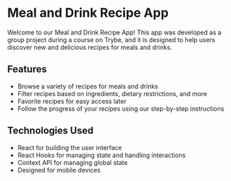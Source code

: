 <!-- Olá, Tryber!
Esse é apenas um arquivo inicial para o README do seu projeto no qual você pode customizar e reutilizar todas as vezes que for executar o trybe-publisher.

Para deixá-lo com a sua cara, basta alterar o seguinte arquivo da sua máquina: ~/.student-repo-publisher/custom/_NEW_README.md

É essencial que você preencha esse documento por conta própria, ok?
Não deixe de usar nossas dicas de escrita de README de projetos, e deixe sua criatividade brilhar!
:warning: IMPORTANTE: você precisa deixar nítido:
- quais arquivos/pastas foram desenvolvidos por você; 
- quais arquivos/pastas foram desenvolvidos por outra pessoa estudante;
- quais arquivos/pastas foram desenvolvidos pela Trybe.
-->

# Meal and Drink Recipe App
Welcome to our Meal and Drink Recipe App! This app was developed as a group project during a course on Trybe, and it is designed to help users discover new and delicious recipes for meals and drinks.

## Features
- Browse a variety of recipes for meals and drinks
- Filter recipes based on ingredients, dietary restrictions, and more
- Favorite recipes for easy access later
- Follow the progress of your recipes using our step-by-step instructions

## Technologies Used
- React for building the user interface
- React Hooks for managing state and handling interactions
- Context API for managing global state
- Designed for mobile devices
